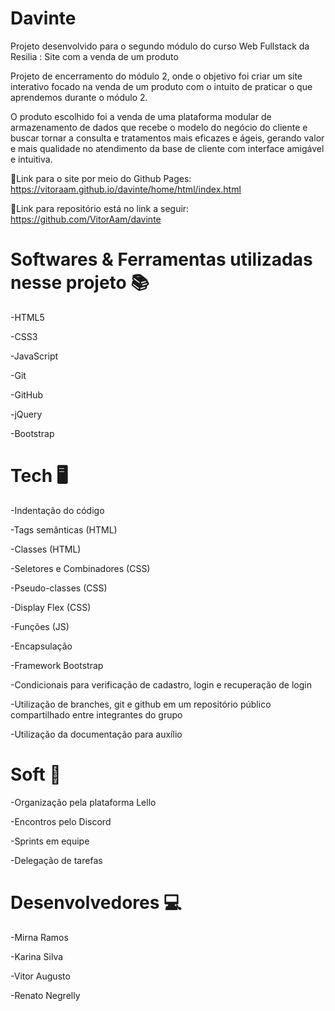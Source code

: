 # Davinte
Projeto desenvolvido para o segundo módulo do curso Web Fullstack da Resilia : Site com a venda de um produto

Projeto de encerramento do módulo 2, onde o objetivo foi criar um site interativo focado na venda de um produto com o intuito de praticar o que aprendemos durante o módulo 2.

O produto escolhido foi a venda de uma plataforma modular de armazenamento de dados que recebe o modelo do negócio do cliente e buscar tornar a consulta e tratamentos mais eficazes e ágeis, gerando valor e mais qualidade no atendimento da base de cliente com interface amigável e intuitiva.

📍Link para o site por meio do Github Pages:
https://vitoraam.github.io/davinte/home/html/index.html

📍Link para repositório está no link a seguir:
https://github.com/VitorAam/davinte



<h1>Softwares & Ferramentas utilizadas nesse projeto 📚</h1>

 -HTML5
 
 -CSS3
 
 -JavaScript
 
 -Git
 
 -GitHub
 
 -jQuery
 
 -Bootstrap
 
 
 
<h1>Tech 🖥️</h1>

-Indentação do código

-Tags semânticas (HTML)

-Classes (HTML)

-Seletores e Combinadores (CSS)

-Pseudo-classes (CSS)

-Display Flex (CSS)

-Funções (JS)

-Encapsulação 

-Framework Bootstrap

-Condicionais para verificação de cadastro, login e recuperação de login

-Utilização de branches, git e github em um repositório público compartilhado entre integrantes do grupo

-Utilização da documentação para auxílio



<h1>Soft 💭</h1>

-Organização pela plataforma Lello

-Encontros pelo Discord

-Sprints em equipe

-Delegação de tarefas



<h1>Desenvolvedores 💻</h1>

-Mirna Ramos

-Karina Silva

-Vitor Augusto 

-Renato Negrelly
